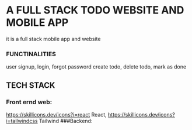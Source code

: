 # A FULL STACK TODO WEBSITE AND MOBILE APP
it is a full stack mobile app and website
### FUNCTINALITIES
user signup, login, forgot password
create todo, delete todo, mark as done
## TECH STACK
### Front ernd web: 
https://skillicons.dev/icons?i=react React, 
https://skillicons.dev/icons?i=tailwindcss Tailwind
###Backend: 
